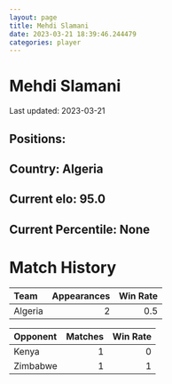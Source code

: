 ```yaml
---  
layout: page  
title: Mehdi Slamani  
date: 2023-03-21 18:39:46.244479  
categories: player  
---
```

# Mehdi Slamani


Last updated: 2023-03-21
## Positions: 

## Country: Algeria

## Current elo: 95.0

## Current Percentile: None

# Match History


| Team    |   Appearances |   Win Rate |
|:--------|--------------:|-----------:|
| Algeria |             2 |        0.5 |

| Opponent   |   Matches |   Win Rate |
|:-----------|----------:|-----------:|
| Kenya      |         1 |          0 |
| Zimbabwe   |         1 |          1 |